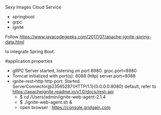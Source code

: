 Sexy Images  Cloud Service
- springboot
- grpc
- ignite

Follow https://www.javacodegeeks.com/2017/07/apache-ignite-spring-data.html 

to integrate Spring Boot. 

#application.properties
- gRPC Server started, listening on port 8980.
grpc.port=8980 
- Tomcat initialized with port(s): 8088 (http)
server.port=8088
- ignite-rest-http http port: Started ServerConnector@23565287{HTTP/1.1}{0.0.0.0:8080}
  default, refer to https://apacheignite.readme.io/v1.0/docs/rest-api
  - $ cd /Users/admin/ignite-web-agent-2.1.4
  - $ ./ignite-web-agent.sh &
  - open browser : https://console.gridgain.com